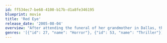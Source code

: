 ```yaml
---
id: ff534ec7-be68-4100-b17b-d1a8fe346195
blueprint: movie
title: 'Red Eye'
release_date: '2005-08-04'
overview: "After attending the funeral of her grandmother in Dallas, the Lux Atlantic Hotel manager Lisa is waiting for a flight to Miami. Due to the bad weather and consequent flight delay, she meets in the airport bar Jack Rippner, who is also in the waiting list. They sit together in the plane, and Jack reveals that he wants Lisa to change the room in Lux of an important American politician to facilitate a terrorist attempt against him. Otherwise, Lisa's father will be killed by a hit man. Lisa has to decide what to do with the menacing man at her side."
genres: '[{"id": 27, "name": "Horror"}, {"id": 53, "name": "Thriller"}]'
---
```

